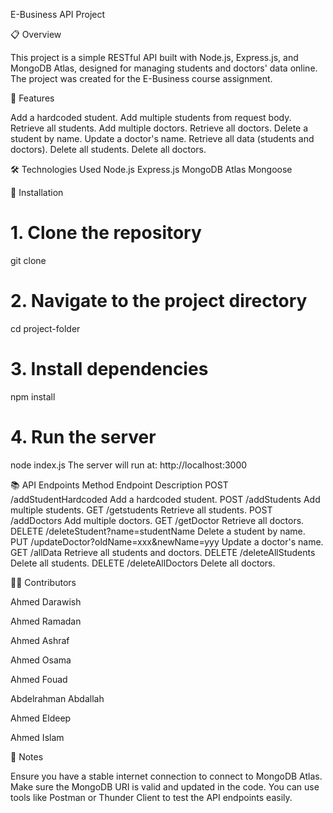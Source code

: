 E-Business API Project

📋 Overview


This project is a simple RESTful API built with Node.js, Express.js, and MongoDB Atlas, designed for managing students and doctors' data online.
The project was created for the E-Business course assignment.


🚀 Features


Add a hardcoded student.
Add multiple students from request body.
Retrieve all students.
Add multiple doctors.
Retrieve all doctors.
Delete a student by name.
Update a doctor's name.
Retrieve all data (students and doctors).
Delete all students.
Delete all doctors.



🛠️ Technologies Used
Node.js
Express.js
MongoDB Atlas
Mongoose


📂 Installation
# 1. Clone the repository
git clone <repository-url>


# 2. Navigate to the project directory
cd project-folder


# 3. Install dependencies
npm install


# 4. Run the server


node index.js
The server will run at:
http://localhost:3000


📚 API Endpoints
Method	Endpoint	Description
POST	/addStudentHardcoded	Add a hardcoded student.
POST	/addStudents	Add multiple students.
GET	/getstudents	Retrieve all students.
POST	/addDoctors	Add multiple doctors.
GET	/getDoctor	Retrieve all doctors.
DELETE	/deleteStudent?name=studentName	Delete a student by name.
PUT	/updateDoctor?oldName=xxx&newName=yyy	Update a doctor's name.
GET	/allData	Retrieve all students and doctors.
DELETE	/deleteAllStudents	Delete all students.
DELETE	/deleteAllDoctors	Delete all doctors.



🧑‍💻 Contributors


Ahmed Darawish


Ahmed Ramadan


Ahmed Ashraf


Ahmed Osama


Ahmed Fouad


Abdelrahman Abdallah


Ahmed Eldeep


Ahmed Islam


📌 Notes


Ensure you have a stable internet connection to connect to MongoDB Atlas.
Make sure the MongoDB URI is valid and updated in the code.
You can use tools like Postman or Thunder Client to test the API endpoints easily.
